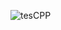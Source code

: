![tesCPP](https://user-images.githubusercontent.com/99664611/154843558-c925d15c-040c-403b-8deb-46622b081144.png)
